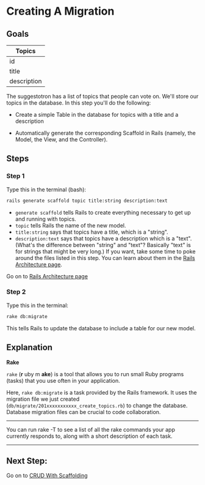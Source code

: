 # Creating A Migration

## Goals

  Topics     |
  -----------|
  id         |
  title      |
  description|

The suggestotron has a list of topics that people can vote on. We'll store our topics in the database. In this step you'll do the following:

* Create a simple Table in the database for topics with a title and a description

* Automatically generate the corresponding Scaffold in Rails (namely, the Model, the View, and the Controller).

## Steps
### Step 1
Type this in the terminal (bash):
```bash
rails generate scaffold topic title:string description:text
```
* `generate scaffold` tells Rails to create everything necessary to get up and running with topics.
* `topic` tells Rails the name of the new model.
* `title:string` says that topics have a title, which is a "string".
* `description:text` says that topics have a description which is a "text". (What's the difference between "string" and "text"? Basically "text" is for strings that might be very long.)
If you want, take some time to poke around the files listed in this step. You can learn about them in the [Rails Architecture page](rails_architecture.md).

Go on to [Rails Architecture page](rails_architecture.md)

### Step 2
Type this in the terminal:
```bash
rake db:migrate
```
This tells Rails to update the database to include a table for our new model.

## Explanation
__Rake__

`rake` (__r__ uby m __ake__) is a tool that allows you to run small Ruby programs (tasks) that you use often in your application.

Here, `rake db:migrate` is a task provided by the Rails framework. It uses the migration file we just created (`db/migrate/201xxxxxxxxxxx_create_topics.rb`) to change the database. Database migration files can be crucial to code collaboration.

---

You can run rake -T to see a list of all the rake commands your app currently responds to, along with a short description of each task.

---

## Next Step:
Go on to [CRUD With Scaffolding](CRUD_with_scaffolding.md)
